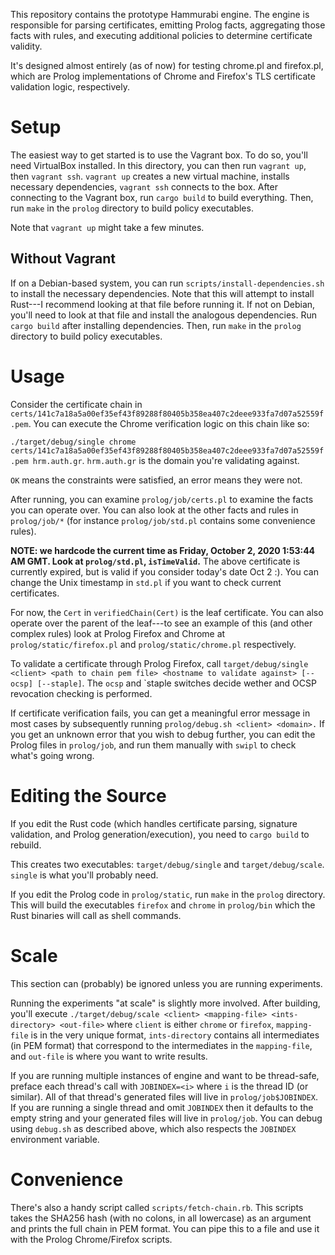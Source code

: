 This repository contains the prototype Hammurabi engine. The engine is responsible for
parsing certificates, emitting Prolog facts, aggregating those facts with
rules, and executing additional policies to determine certificate validity.

It's designed almost entirely (as of now) for testing chrome.pl and firefox.pl,
which are Prolog implementations of Chrome and Firefox's TLS certificate
validation logic, respectively.

# Setup

The easiest way to get started is to use the Vagrant box. To do so, you'll need
VirtualBox installed. In this directory, you can then run `vagrant up`, then
`vagrant ssh`. `vagrant up` creates a new virtual machine, installs necessary
dependencies, `vagrant ssh` connects to the box. After connecting to the Vagrant
box, run `cargo build` to build everything. Then, run `make` in the `prolog`
directory to build policy executables.

Note that `vagrant up` might take a few minutes.

## Without Vagrant

If on a Debian-based system, you can run `scripts/install-dependencies.sh` to
install the necessary dependencies. Note that this will attempt to install
Rust---I recommend looking at that file before running it. If not on Debian,
you'll need to look at that file and install the analogous dependencies. Run
`cargo build` after installing dependencies. Then, run `make` in the `prolog`
directory to build policy executables.

# Usage

Consider the certificate chain in
`certs/141c7a18a5a00ef35ef43f89288f80405b358ea407c2deee933fa7d07a52559f.pem`.
You can execute the Chrome verification logic on this chain like so:

`./target/debug/single chrome
certs/141c7a18a5a00ef35ef43f89288f80405b358ea407c2deee933fa7d07a52559f.pem
hrm.auth.gr`. `hrm.auth.gr` is the domain you're validating against.

`OK` means the constraints were satisfied, an error means they were not.

After running, you can examine `prolog/job/certs.pl` to examine the facts
you can operate over. You can also look at the other facts and rules in
`prolog/job/*` (for instance `prolog/job/std.pl` contains some
convenience rules).

**NOTE: we hardcode the current time as Friday, October 2, 2020 1:53:44 AM GMT.
Look at `prolog/std.pl`, `isTimeValid`.** The above certificate is currently
expired, but is valid if you consider today's date Oct 2 :). You can change the
Unix timestamp in `std.pl`
if you want to check current certificates.

For now, the `Cert` in `verifiedChain(Cert)` is the leaf certificate. You can also
operate over the parent of the leaf---to see an example of this (and other
complex rules) look at Prolog Firefox and Chrome at `prolog/static/firefox.pl`
and `prolog/static/chrome.pl` respectively.

To validate a certificate through Prolog Firefox, call `target/debug/single
<client> <path to chain pem file> <hostname to validate against> [--ocsp]
[--staple]`. The `ocsp` and `staple switches decide wether and OCSP revocation
checking is performed.

If certificate verification fails, you can get a meaningful error message in
most cases by subsequently running `prolog/debug.sh <client> <domain>.` If you
get an unknown error that you wish to debug further, you can edit the Prolog
files in `prolog/job`, and run them manually with `swipl` to check what's going
wrong.

# Editing the Source

If you edit the Rust code (which handles certificate parsing, signature
validation, and Prolog generation/execution), you need to `cargo build` to
rebuild.

This creates two executables: `target/debug/single` and `target/debug/scale`.
`single` is what you'll probably need.

If you edit the Prolog code in `prolog/static`, run `make` in the `prolog`
directory. This will build the executables `firefox` and `chrome` in `prolog/bin`
which the Rust binaries will call as shell commands.

# Scale

This section can (probably) be ignored unless you are running experiments.

Running the experiments "at scale" is slightly more involved. After building,
you'll execute `./target/debug/scale <client> <mapping-file> <ints-directory>
<out-file>` where `client` is either `chrome` or `firefox`,  `mapping-file` is
in the very unique format, `ints-directory` contains all intermediates (in PEM
format) that correspond to the intermediates in the `mapping-file`, and
`out-file` is where you want to write results.

If you are running multiple instances of engine and want to be thread-safe,
preface each thread's call with `JOBINDEX=<i>` where `i` is the thread ID (or
similar). All of that thread's generated files will live in
`prolog/job$JOBINDEX`. If you are running a single thread and omit
`JOBINDEX` then it defaults to the empty string and your generated files will
live in `prolog/job`. You can debug using `debug.sh` as described above,
which also respects the `JOBINDEX` environment variable.

# Convenience

There's also a handy script called `scripts/fetch-chain.rb`. This scripts takes
the SHA256 hash (with no colons, in all lowercase) as an argument and prints the
full chain in PEM format. You can pipe this to a file and use it with the
Prolog Chrome/Firefox scripts.
